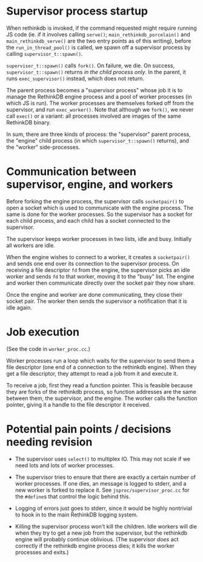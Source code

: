 # Supervisor process startup

When rethinkdb is invoked, if the command requested might require running JS
code (ie. if it involves calling `serve()`; `main_rethinkdb_porcelain()` and
`main_rethinkdb_serve()` are the two entry points as of this writing), before
the `run_in_thread_pool()` is called, we spawn off a supervisor process by
calling `supervisor_t::spawn()`.

`supervisor_t::spawn()` calls `fork()`. On failure, we die. On success,
`supervisor_t::spawn()` returns _in the child process only_. In the parent, it
runs `exec_supervisor()` instead, which does not return.

The parent process becomes a "supervisor process" whose job it is to manage the
RethinkDB engine process and a pool of worker processes (in which JS is run).
The worker processes are themselves forked off from the supervisor, and run
`exec_worker()`. Note that although we `fork()`, we never call `exec()` or a
variant: all processes involved are images of the same RethinkDB binary.

In sum, there are three kinds of process: the "supervisor" parent process, the
"engine" child process (in which `supervisor_t::spawn()` returns), and the
"worker" side-processes.

# Communication between supervisor, engine, and workers

Before forking the engine process, the supervisor calls `socketpair()` to open a
socket which is used to communicate with the engine process. The same is done
for the worker processes. So the supervisor has a socket for each child process,
and each child has a socket connected to the supervisor.

The supervisor keeps worker processes in two lists, idle and busy. Initially all
workers are idle.

When the engine wishes to connect to a worker, it creates a `socketpair()` and
sends one end over its connection to the supervisor process. On receiving a file
descriptor `fd` from the engine, the supervisor picks an idle worker and sends
`fd` to that worker, moving it to the "busy" list. The engine and worker then
communicate directly over the socket pair they now share.

Once the engine and worker are done communicating, they close their socket pair.
The worker then sends the supervisor a notification that it is idle again.

# Job execution

(See the code in `worker_proc.cc`.)

Worker processes run a loop which waits for the supervisor to send them a file
descriptor (one end of a connection to the rethinkdb engine). When they get a
file descriptor, they attempt to read a job from it and execute it.

To receive a job, first they read a function pointer. This is feasible because
they are forks of the rethinkdb process, so function addresses are the same
between them, the supervisor, and the engine. The worker calls the function
pointer, giving it a handle to the file descriptor it received.

# Potential pain points / decisions needing revision

- The supervisor uses `select()` to multiplex IO. This may not scale if we need
  lots and lots of worker processes.

- The supervisor tries to ensure that there are exactly a certain number of
  worker processes. If one dies, an message is logged to stderr, and a new
  worker is forked to replace it. See `jsproc/supervisor_proc.cc` for the
  `#define`s that control the logic behind this.

- Logging of errors just goes to stderr, since it would be highly nontrivial to
  hook in to the main RethinkDB logging system.

- Killing the supervisor process won't kill the children. Idle workers will die
  when they try to get a new job from the supervisor, but the rethinkdb engine
  will probably continue oblivious. (The supervisor *does* act correctly if the
  rethinkdb engine process dies; it kills the worker processes and exits.)
